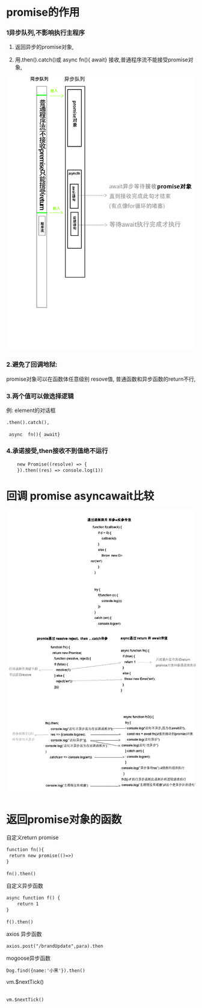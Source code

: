 # promise的作用


### 1异步队列,不影响执行主程序



1. 返回异步的promise对象,


2. 用.then().catch()或 async  fn(){ await} 接收,普通程序流不能接受promise对象,

![](1.png)



### 2.避免了回调地狱:


promise对象可以在函数体任意级别 resove值, 普通函数和异步函数的return不行,

### 3.两个值可以做选择逻辑

例: element的对话框

```
.then().catch(),

 async  fn(){ await} 
```

### 4.承诺接受,then接收不到值绝不运行

```
    new Promise((resolve) => {
    }).then((res) => console.log(1))

```


# 回调 promise asyncawait比较



![](异步.png)



# 返回promise对象的函数

自定义return promise

    function fn(){
     return new promise(()=>)
    }

    fn().then()

自定义异步函数

````
async function f() {
    return 1
}

f().then()
````

axios 异步函数
	
 

    axios.post("/brandUpdate",para).then

mogoose异步函数

````
Dog.find({name:'小黑'}).then()
````

vm.$nextTick()

```

vm.$nextTick()

```
